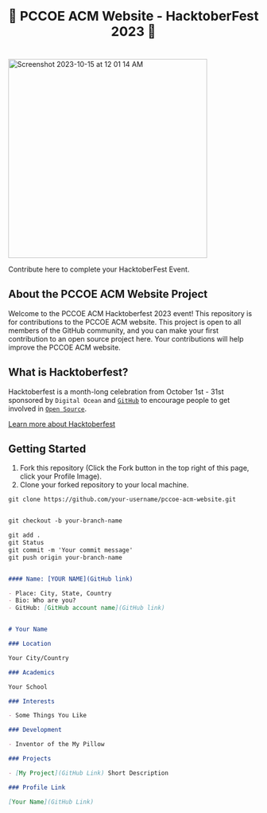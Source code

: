 <center style="font-size:26px;font-weight:bold;margin-bottom:40px">🎃 PCCOE ACM Website - HacktoberFest 2023 🎃</center>

<div style="width:'400px';margin:'auto'">
<img width="400px" alt="Screenshot 2023-10-15 at 12 01 14 AM" src="https://github.com/pccoe-acm-hacktoberfest-2023/pccoeacm-website/assets/31288352/1ed656b6-05f3-4231-b6b1-e6f75762514c">
</div>


Contribute here to complete your HacktoberFest Event.

## About the PCCOE ACM Website Project

Welcome to the PCCOE ACM Hacktoberfest 2023 event! This repository is for contributions to the PCCOE ACM website. This project is open to all members of the GitHub community, and you can make your first contribution to an open source project here. Your contributions will help improve the PCCOE ACM website.

## What is Hacktoberfest?

Hacktoberfest is a month-long celebration from October 1st - 31st sponsored by `Digital Ocean` and [`GitHub`](https://dev.to/this-is-learning/hacktoberfest-2022-is-almost-there-get-ready-4ifb) to encourage people to get involved in [`Open Source`](https://github.com/open-source).

[Learn more about Hacktoberfest](https://hacktoberfest.com/)

## Getting Started

1. Fork this repository (Click the Fork button in the top right of this page, click your Profile Image).
2. Clone your forked repository to your local machine.

```markdown
git clone https://github.com/your-username/pccoe-acm-website.git


git checkout -b your-branch-name

git add .
git Status
git commit -m 'Your commit message'
git push origin your-branch-name


#### Name: [YOUR NAME](GitHub link)

- Place: City, State, Country
- Bio: Who are you?
- GitHub: [GitHub account name](GitHub link)


# Your Name

### Location

Your City/Country

### Academics

Your School

### Interests

- Some Things You Like

### Development

- Inventor of the My Pillow

### Projects

- [My Project](GitHub Link) Short Description

### Profile Link

[Your Name](GitHub Link)

